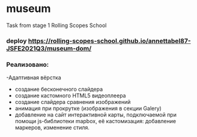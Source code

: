 # museum

Task from stage 1 Rolling Scopes School

### deploy https://rolling-scopes-school.github.io/annettabel87-JSFE2021Q3/museum-dom/

### Реализовано:
-Адаптивная вёрстка
- создание бесконечного слайдера
- создание кастомного HTML5 видеоплеера
- создание слайдера сравнения изображений
- анимация при прокрутке (изображения в секции Galery)
- добавление на сайт интерактивной карты, подключаемой при помощи js-библиотеки mapbox, её кастомизация: добавление маркеров, изменение стиля.
